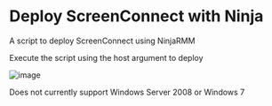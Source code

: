 # Deploy ScreenConnect with Ninja
A script to deploy ScreenConnect using NinjaRMM

Execute the script using the host argument to deploy

![image](https://github.com/nengelhardt-cts/DeployScreenConnectWithNinja/assets/95705978/66edfc5f-ea68-4725-8657-9b8b3667bf7d)

Does not currently support Windows Server 2008 or Windows 7
